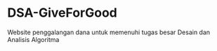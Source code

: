 # DSA-GiveForGood
Website penggalangan dana untuk memenuhi tugas besar Desain dan Analisis Algoritma 
